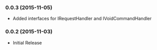 ### 0.0.3 (2015-11-05)

* Added interfaces for IRequestHandler and IVoidCommandHandler


### 0.0.2 (2015-11-03)

* Initial Release
